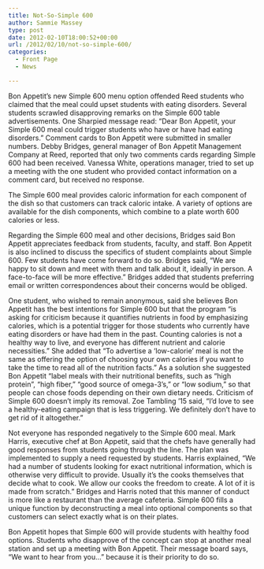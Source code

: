 ```yaml
---
title: Not-So-Simple 600
author: Sammie Massey
type: post
date: 2012-02-10T18:00:52+00:00
url: /2012/02/10/not-so-simple-600/
categories:
  - Front Page
  - News

---
```

Bon Appetit&#8217;s new Simple 600 menu option offended Reed students who claimed that the meal could upset students with eating disorders. Several students scrawled disapproving remarks on the Simple 600 table advertisements. One Sharpied message read: &#8220;Dear Bon Appetit, your Simple 600 meal could trigger students who have or have had eating disorders.&#8221; Comment cards to Bon Appetit were submitted in smaller numbers. Debby Bridges, general manager of Bon Appetit Management Company at Reed, reported that only two comments cards regarding Simple 600 had been received. Vanessa White, operations manager, tried to set up a meeting with the one student who provided contact information on a comment card, but received no response.

The Simple 600 meal provides caloric information for each component of the dish so that customers can track caloric intake. A variety of options are available for the dish components, which combine to a plate worth 600 calories or less.

Regarding the Simple 600 meal and other decisions, Bridges said Bon Appetit appreciates feedback from students, faculty, and staff. Bon Appetit is also inclined to discuss the specifics of student complaints about Simple 600. Few students have come forward to do so. Bridges said, &#8220;We are happy to sit down and meet with them and talk about it, ideally in person. A face-to-face will be more effective.&#8221; Bridges added that students preferring email or written correspondences about their concerns would be obliged.

One student, who wished to remain anonymous, said she believes Bon Appetit has the best intentions for Simple 600 but that the program &#8220;is asking for criticism because it quantifies nutrients in food by emphasizing calories, which is a potential trigger for those students who currently have eating disorders or have had them in the past. Counting calories is not a healthy way to live, and everyone has different nutrient and calorie necessities.&#8221; She added that &#8220;To advertise a ‘low-calorie’ meal is not the same as offering the option of choosing your own calories if you want to take the time to read all of the nutrition facts.&#8221; As a solution she suggested Bon Appetit &#8220;label meals with their nutritional benefits, such as &#8220;high protein&#8221;, &#8220;high fiber,&#8221; &#8220;good source of omega-3&#8217;s,&#8221; or &#8220;low sodium,&#8221; so that people can chose foods depending on their own dietary needs. Criticism of Simple 600 doesn&#8217;t imply its removal. Zoe Tambling &#8217;15 said, &#8220;I&#8217;d love to see a healthy-eating campaign that is less triggering. We definitely don&#8217;t have to get rid of it altogether.&#8221;

Not everyone has responded negatively to the Simple 600 meal. Mark Harris, executive chef at Bon Appetit, said that the chefs have generally had good responses from students going through the line. The plan was implemented to supply a need requested by students. Harris explained, &#8220;We had a number of students looking for exact nutritional information, which is otherwise very difficult to provide. Usually it&#8217;s the cooks themselves that decide what to cook. We allow our cooks the freedom to create. A lot of it is made from scratch.&#8221; Bridges and Harris noted that this manner of conduct is more like a restaurant than the average cafeteria. Simple 600 fills a unique function by deconstructing a meal into optional components so that customers can select exactly what is on their plates.

Bon Appetit hopes that Simple 600 will provide students with healthy food options. Students who disapprove of the concept can stop at another meal station and set up a meeting with Bon Appetit. Their message board says, &#8220;We want to hear from you&#8230;&#8221; because it is their priority to do so.